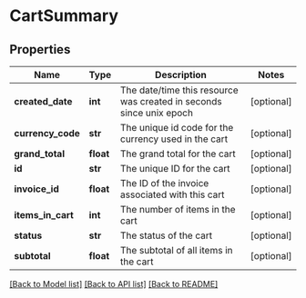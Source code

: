 # CartSummary

## Properties
Name | Type | Description | Notes
------------ | ------------- | ------------- | -------------
**created_date** | **int** | The date/time this resource was created in seconds since unix epoch | [optional] 
**currency_code** | **str** | The unique id code for the currency used in the cart | [optional] 
**grand_total** | **float** | The grand total for the cart | [optional] 
**id** | **str** | The unique ID for the cart | [optional] 
**invoice_id** | **float** | The ID of the invoice associated with this cart | [optional] 
**items_in_cart** | **int** | The number of items in the cart | [optional] 
**status** | **str** | The status of the cart | [optional] 
**subtotal** | **float** | The subtotal of all items in the cart | [optional] 

[[Back to Model list]](../README.md#documentation-for-models) [[Back to API list]](../README.md#documentation-for-api-endpoints) [[Back to README]](../README.md)


